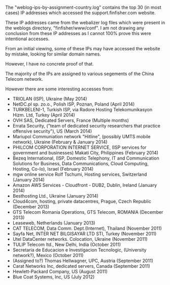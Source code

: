 The "weblog-ips-by-assignment-country.log" contains the top 30 (in most cases) IP addresses which accessed the support.finfisher.com website. 

These IP addresses came from the webalizer log files which were present in the weblogs directory, "finfisher/www/conf". I am not drawing any conclusion from these IP addresses as I cannot 100% prove this were intentional accesses.

From an initial viewing, some of these IPs may have accessed the website by mistake, looking for similar domain names. 

However, I have no concrete proof of that.

The majority of the IPs are assigned to various segements of the China Telecom network. 

However there are some interesting accesses from:

* TRIOLAN (ISP), Ukraine (May 2014)
* NetDC.pl sp. zo.o., Polish ISP, Poznan, Poland (April 2014)
* TURKBELENI-1, Turkish ISP, via  Radore Hosting Telekomunikasyon Hizm. Ltd, Turkey (April 2014)
* OVH SAS, Dedicated Servers, France (Multiple months)
* Errata Security, ("team of dedicated security researchers that practice offensive security"), US (March 2014)
* Mariupol Communiation network "Hitline", (possibly UMTS mobile network), Ukraine (February & January 2014)
* PHILCOM CORPORATION INTERNET SERVICE, (ISP services for government and businesses) Makati City, Philippines (February 2014)
* Bezeq International, (ISP, Domestic Telephony, IT and  Communication Solutions for Business, Data Communications, Cloud Computing, Hosting, Co-lo), Israel (February 2014)
* mgw online service Rolf Tschumi, Hosting services, Switzerland (January 2014)
* Amazon AWS Services - Cloudfront - DUB2, Dublin, Ireland (January 2014)
* Besthosting Ltd., Ukraine (January 2014)
* Cloud4com, hosting, private datacentres, Prague, Czech Republic (December 2013)
* GTS Telecom Romania Operations, GTS Telecom, ROMANIA (December 2013)
* Leaseweb, Netherlands (January 2013)
* CAT TELECOM, Data Comm. Dept.(Internet), Thailand (November 2011)
* Sayfa Net, INTER NET BILGISAYAR LTD STI, Turkey (November 2011)
* Utel DataCenter networks. Colocation, Ukraine (November 2011)
* TULIP Telecom ltd., New Delhi, India (October 2011)
* Secretaria de Educacion e Investigacion Tecnologic, (University network?), Mexico (October 2011)
* (Assigned to?) Thomas Hellwagner, UPC, Austria (September 2011)
* Carat Networks Inc, dedicated servers, Canada (September 2011)
* Hewlett-Packard Company, US (August 2011)
* Blue Coat Systems, Inc, US (July 2012)